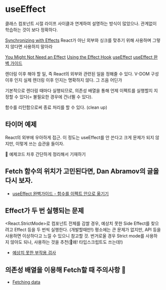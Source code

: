 # useEffect



클래스 컴포넌트 시절 라이프 사이클과 연계하여 설명하는 방식이 많았으나.
관계없이 학습하는 것이 보다 정확하다.

[Synchronizing with Effects](https://beta.reactjs.org/learn/synchronizing-with-effects)
React가 아닌 외부와 싱크를 맞추기 위해 사용하며 그렇지 않다면 사용하지 말아라

[You Might Not Need an Effect](https://beta.reactjs.org/learn/you-might-not-need-an-effect)
[Using the Effect Hook](https://ko.reactjs.org/docs/hooks-effect.html)
[useEffect](https://beta.reactjs.org/reference/react/useEffect)
[useEffect 완벽 가이드](https://overreacted.io/ko/a-complete-guide-to-useeffect/)

렌더링 이후 해야 할 일, 즉 React의 외부와 관련된 일을 정해줄 수 있다.
V-DOM 구성 이후 인지 실제 렌더링 이후 인지는 명확하지 않다. 그 즈음 어딘가

기본적으로 렌더링 때마다 실행되므로, 의존성 배열을 통해 언제 이펙트를 실행할지 지정할 수 있다(= 불필요한 경우에 건너뛸 수 있다).

함수를 리턴함으로써 종료 처리를 할 수 있다. (clean up)

## 타이머 예제

React의 외부에 우아하게 접근. 이 정도는 useEffect를 안 쓴다고 크게 문제가 되지 않지만, 이렇게 쓰는 습관을 들이자.

🚩 예제코드 차후 간단하게 정리해서 기재하기

## Fetch 함수의 위치가 고민된다면, Dan Abramov의 글을 다시 보자.

- [useEffect 완벽가이드 - 함수를 이펙트 안으로 옮기기](https://overreacted.io/ko/a-complete-guide-to-useeffect/#%ED%95%A8%EC%88%98%EB%A5%BC-%EC%9D%B4%ED%8E%99%ED%8A%B8-%EC%95%88%EC%9C%BC%EB%A1%9C-%EC%98%AE%EA%B8%B0%EA%B8%B0)

## Effect가 두 번 실행되는 문제

<React.StrictMode>로 컴포넌트 전체를 감쌀 경우, 예상치 못한 Side Effect를 찾으려고 Effect 등을 두 번씩 실행한다. (개발할때만!)
평소에는 큰 문제가 없지만, API 등을 사용하면 이상하다고 느낄 수 있으니 참고할 것.
번거로울 경우 Strict mode를 사용하지 않아도 되나, 사용하는 것을 추천(🚩왜! 타입스크립트도 쓰는데!)

- [예상치 못한 부작용 검사](https://ko.reactjs.org/docs/strict-mode.html#detecting-unexpected-side-effects)

## 의존성 배열을 이용해 Fetch할 때 주의사항 🚩

- [Fetching data](https://beta.reactjs.org/learn/synchronizing-with-effects#fetching-data)
